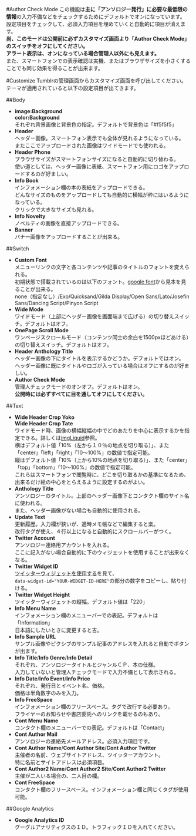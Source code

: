 
#Author Check Mode
この機能は**主に「アンソロジー発行」に必要な最低限の情報**の入力不備などをチェックするためにデフォルトでオンになっています。  
設定項目をチェックして、必須入力項目を埋めていくと自動的に項目が消えます。  
**尚、このモードは公開前に必ずカスタマイズ画面より「Author Check Mode」のスイッチをオフにしてください。**  
**アラート表示は、オンになっている場合管理人以外にも見えます。**  
また、スマートフォンでの表示確認は実機、またはブラウザサイズを小さくすることでも同じ効果を得ることが出来ます。    


#Customize
Tumblrの管理画面からカスタマイズ画面を呼び出してください。  
テーマが適用されていると以下の設定項目が出てきます。  

##Body
* **image:Background**  
**color:Background**  
それぞれ背景画像と背景色の指定。デフォルトで背景色は「#f5f5f5」
* **Header**  
ヘッダー画像。スマートフォン表示でも全体が見れるようになっている。  
またここでアップロードされた画像はワイドモードでも使われる。
* **Header Phone**  
ブラウザサイズがスマートフォンサイズになると自動的に切り替わる。  
使い道としては、ヘッダー画像に表紙、スマートフォン用にロゴをアップロードするのが好ましい。  
* **Info Book**  
インフォメーション欄の本の表紙をアップロードできる。  
どんなサイズのものをアップロードしても自動的に横幅が枠にはいるようになっている。  
クリックで大きなサイズも見れる。
* **Info Novelty**  
ノベルティの画像を直接アップロードできる。
* **Banner**  
バナー画像をアップロードすることが出来る。  
  
##Switch
* **Custom Font**  
メニューリンクの文字と各コンテンツや記事のタイトルのフォントを変えられる。  
初期状態で搭載されているのは以下のフォント。[google font](https://www.google.com/fonts)から見本を見ることが出来る。  
none（指定なし）/Exo/Quicksand/Gilda Display/Open Sans/Lato/Josefin Sans/Dancing Script/Pinyon Script
* **Wide Mode**  
ワイドモード（上部にヘッダー画像を画面端まで広げる）の切り替えスイッチ。デフォルトはオフ。
* **OnePage Scroll Mode**  
ワンページスクロールモード（コンテンツ同士の余白を1500pxほどあける）の切り替えスイッチ。デフォルトはオフ。
* **Header Anthology Title**  
ヘッダー画像の下にタイトルを表示するかどうか。デフォルトではオン。  
ヘッダー画像に既にタイトルやロゴが入っている場合はオフにするのが好ましい。
* **Author Check Mode**  
管理人チェックモードのオンオフ。デフォルトはオン。  
**公開時には必ずすべてに目を通してオフにしてください。**  

##Text
* **Wide Header Crop Yoko**  
**Wide Header Crop Tate**  
ワイドモード時、画像の横幅縦幅の中でどのあたりを中心に表示するかを指定できる。詳しくは[imgLiquid](https://github.com/karacas/imgLiquid#options)参照。  
横はデフォルト値「10%（左から１０％の地点を切り取る）」、また「center」「left」「right」「10～100%」の数値で指定可能。  
縦はデフォルト値「10%（上から10%の地点を切り取る）」、また「center」「top」「bottom」「10～100%」の数値で指定可能。  
これらはスマートフォンで閲覧時に、どこを切り取るかの基準になるため、出来るだけ絵の中心をとらえるように設定するのがよい。
* **Anthology Title**  
アンソロジーのタイトル。上部のヘッダー画像下とコンタクト欄のサイト名に使われる。  
また、ヘッダー画像がない場合も自動的に使用される。
* **Update Text**  
更新履歴。入力欄が狭いが、適時メモ帳などで編集すると楽。  
改行タグが使え、４行以上になると自動的にスクロールバーがつく。
* **Twitter Account**  
アンソロジー連絡用アカウントを入れる。  
ここに記入がない場合自動的に下のウィジェットを使用することが出来なくなる。
* **Twitter Widget ID**  
[ツイッターウィジェットを使用する](https://dev.twitter.com/ja/docs/embedded-timelines)を見て、  
`data-widget-id="YOUR-WIDGET-ID-HERE"`の部分の数字をコピーし、貼り付ける。
* **Twitter Widget Height**  
ツイッターウィジェットの縦幅。デフォルト値は「220」
* **Info Menu Name**  
インフォメーション欄のメニューバーでの表記。デフォルトは「Information」  
日本語にしたいときに変更すると吉。
* **Info Sample URL**  
サンプル画像やピクシブのサンプル記事のアドレスを入れると自動でボタンが出ます。
* **Info Title**/**Info Genre**/**Info Detail**  
それぞれ、アンソロジータイトルとジャンルＣＰ、本の仕様。  
入力していないと管理人チェックモードで入力不備として表示される。
* **Info Date**/**Info Event**/**Info Price**  
それぞれ、発行日とイベント名、価格。  
価格は半角数字のみを入力。
* **Info FreeSpace**  
インフォメーション欄のフリースペース。タグで改行する必要あり。  
フライヤーのお知らせや書店委託へのリンクを載せるのもあり。
* **Cont Menu Name**  
コンタクト欄のメニューバーでの表記。デフォルトは「Contact」
* **Cont Author Mail**  
アンソロジーの連絡先メールアドレス。必須入力項目です。
* **Cont Author Name**/**Cont Author Site**/**Cont Author Twitter**  
主催者の名前、ウェブサイトアドレス、ツイッターアカウント。  
特に名前とサイトアドレスは必須項目。
* **Cont Author2 Name**/**Cont Author2 Site**/**Cont Author2 Twitter**  
主催が二人いる場合の、二人目の欄。
* **Cont FreeSpace**  
コンタクト欄のフリースペース。インフォメーション欄と同じくタグが使用可能。  

##Google Analytics
* **Google Analytics ID**  
グーグルアナリティクスのＩＤ。トラフィックＩＤを入れてください。
